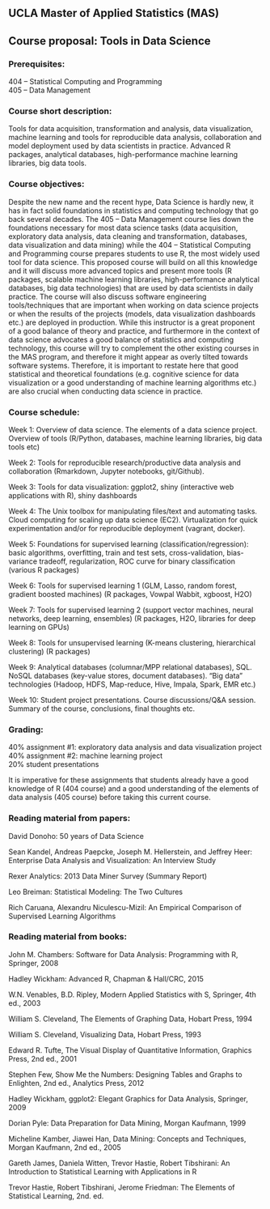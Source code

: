 ## UCLA Master of Applied Statistics (MAS) 

## Course proposal: Tools in Data Science 


### Prerequisites: 

404 – Statistical Computing and Programming <br>
405 – Data Management 


### Course short description: 

Tools for data acquisition, transformation and analysis, data visualization, machine learning and tools for reproducible data analysis, collaboration and model deployment used by data scientists in practice. Advanced R packages, analytical databases, high-performance machine learning libraries, big data tools. 


### Course objectives: 

Despite the new name and the recent hype, Data Science is hardly new, it has in fact solid foundations in statistics and computing technology that go back several decades.
The 405 – Data Management course lies down the foundations necessary for most data science tasks (data acquisition, exploratory data analysis, data cleaning and transformation, databases, data visualization and data mining) while the 404 – Statistical Computing and Programming course prepares students to use R, the most widely used tool for data science.
This proposed course will build on all this knowledge and it will discuss more advanced topics and present more tools (R packages, scalable machine learning libraries, high-performance analytical databases, big data technologies) that are used by data scientists in daily practice.
The course will also discuss software engineering tools/techniques that are important when working on data science projects or when the results of the projects (models, data visualization dashboards etc.) are deployed in production.
While this instructor is a great proponent of a good balance of theory and practice, and furthermore in the context of data science advocates a good balance of statistics and computing technology, this course will try to complement the other existing courses in the MAS program, and therefore it might appear as overly tilted towards software systems.
Therefore, it is important to restate here that good statistical and theoretical foundations (e.g. cognitive science for data visualization or a good understanding of machine learning algorithms etc.) are also crucial when conducting data science in practice. 


### Course schedule: 

Week 1: Overview of data science. The elements of a data science project. Overview of tools (R/Python, databases, machine learning libraries, big data tools etc) 

Week 2: Tools for reproducible research/productive data analysis and collaboration (Rmarkdown, Jupyter notebooks, git/Github). 

Week 3: Tools for data visualization: ggplot2, shiny (interactive web applications with R), shiny dashboards 

Week 4: The Unix toolbox for manipulating files/text and automating tasks. Cloud computing for scaling up data science (EC2). Virtualization for quick experimentation and/or for reproducible deployment (vagrant, docker). 

Week 5: Foundations for supervised learning (classification/regression): basic algorithms, overfitting, train and test sets, cross-validation, bias-variance tradeoff, regularization, ROC curve for binary classification (various R packages) 

Week 6: Tools for supervised learning 1 (GLM, Lasso, random forest, gradient boosted machines) (R packages, Vowpal Wabbit, xgboost, H2O)

Week 7: Tools for supervised learning 2 (support vector machines, neural networks, deep learning, ensembles) (R packages, H2O, libraries for deep learning on GPUs) 

Week 8: Tools for unsupervised learning (K-means clustering, hierarchical clustering) (R packages) 

Week 9: Analytical databases (columnar/MPP relational databases), SQL. NoSQL databases (key-value stores, document databases). “Big data” technologies (Hadoop, HDFS, Map-reduce, Hive, Impala, Spark, EMR etc.) 

Week 10: Student project presentations. Course discussions/Q&A session. Summary of the course, conclusions, final thoughts etc. 


### Grading: 

40% assignment #1: exploratory data analysis and data visualization project <br>
40% assignment #2: machine learning project <br>
20% student presentations 

It is imperative for these assignments that students already have a good knowledge of R (404 course) and a good understanding of the elements of data analysis (405 course) before taking this current course. 


### Reading material from papers: 

David Donoho: 50 years of Data Science 

Sean Kandel, Andreas Paepcke, Joseph M. Hellerstein, and Jeffrey Heer: Enterprise Data Analysis and Visualization: An Interview Study 

Rexer Analytics: 2013 Data Miner Survey (Summary Report) 

Leo Breiman: Statistical Modeling: The Two Cultures 

Rich Caruana, Alexandru Niculescu-Mizil: An Empirical Comparison of Supervised Learning Algorithms 


### Reading material from books: 

John M. Chambers: Software for Data Analysis: Programming with R, Springer, 2008 

Hadley Wickham: Advanced R, Chapman & Hall/CRC, 2015 

W.N. Venables, B.D. Ripley, Modern Applied Statistics with S, Springer, 4th ed., 2003 

William S. Cleveland, The Elements of Graphing Data, Hobart Press, 1994 

William S. Cleveland, Visualizing Data, Hobart Press, 1993 

Edward R. Tufte, The Visual Display of Quantitative Information, Graphics Press, 2nd ed., 2001 

Stephen Few, Show Me the Numbers: Designing Tables and Graphs to Enlighten, 2nd ed., Analytics Press, 2012 

Hadley Wickham, ggplot2: Elegant Graphics for Data Analysis, Springer, 2009 

Dorian Pyle: Data Preparation for Data Mining, Morgan Kaufmann, 1999 

Micheline Kamber, Jiawei Han, Data Mining: Concepts and Techniques, Morgan Kaufmann, 2nd ed., 2005 

Gareth James, Daniela Witten, Trevor Hastie, Robert Tibshirani: An Introduction to Statistical Learning with Applications in R 

Trevor Hastie, Robert Tibshirani, Jerome Friedman: The Elements of Statistical Learning, 2nd. ed. 


